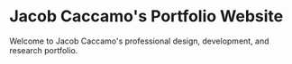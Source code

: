 # Jacob Caccamo's Portfolio Website

Welcome to Jacob Caccamo's professional design, development, and research portfolio.